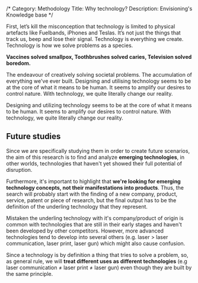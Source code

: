 /*
Category: Methodology
Title: Why technology?
Description: Envisioning's Knowledge base
*/

First, let’s kill the misconception that technology is limited to physical artefacts like Fuelbands, iPhones and Teslas. It’s not just the things that track us, beep and lose their signal.
Technology is everything we create. Technology is how we solve problems as a species.

**Vaccines solved smallpox, Toothbrushes solved caries, Television solved boredom.**

The endeavour of creatively solving societal problems. The accumulation of everything we've ever built. Designing and utilising technology seems to be at the core of what it means to be human. It seems to amplify our desires to control nature. With technology, we quite literally change our reality.

Designing and utilizing technology seems to be at the core of what it means to be human. It seems to amplify our desires to control nature. With technology, we quite literally change our reality.

## Future studies

Since we are specifically studying them in order to create future scenarios, the aim of this research is to find and analyze **emerging technologies**, in other worlds, technologies that haven't yet showed their full potential of disruption.

Furthermore, it's important to highlight that **we're looking for emerging technology concepts, not their manifestations into products**. Thus, the search will probably start with the finding of a new company, product, service, patent or piece of research, but the final output has to be the definition of the underling technology that they represent.

Mistaken the underling technology with it's company/product of origin is common with technologies that are still in their early stages and haven't been developed by other competitors. However, more advanced technologies tend to develop into several others (e.g. laser > laser communication, laser print, laser gun) which might also cause confusion. 

Since a technology is by definition a thing that tries to solve a problem, so, as general rule, we will **treat different uses as different technologies** (e.g laser communication ≠ laser print ≠ laser gun) even though they are built by the same principle. 
